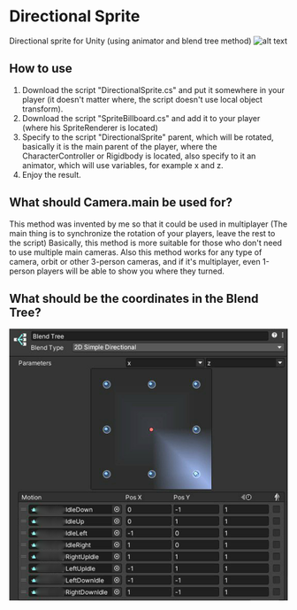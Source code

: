 # Directional Sprite
Directional sprite for Unity (using animator and blend tree method)
![alt text](https://github.com/adskoe96/Directional_Sprite/blob/master/Result.gif)

## How to use
1. Download the script "DirectionalSprite.cs" and put it somewhere in your player (it doesn't matter where, the script doesn't use local object transform).
2. Download the script "SpriteBillboard.cs" and add it to your player (where his SpriteRenderer is located)
3. Specify to the script "DirectionalSprite" parent, which will be rotated, basically it is the main parent of the player, where the CharacterController or Rigidbody is located, also specify to it an animator, which will use variables, for example x and z.
4. Enjoy the result.

## What should Camera.main be used for?
This method was invented by me so that it could be used in multiplayer (The main thing is to synchronize the rotation of your players, leave the rest to the script)
Basically, this method is more suitable for those who don't need to use multiple main cameras.
Also this method works for any type of camera, orbit or other 3-person cameras, and if it's multiplayer, even 1-person players will be able to show you where they turned.

## What should be the coordinates in the Blend Tree?
![alt text](https://raw.githubusercontent.com/adskoe96/Directional_Sprite/master/Example.png)
